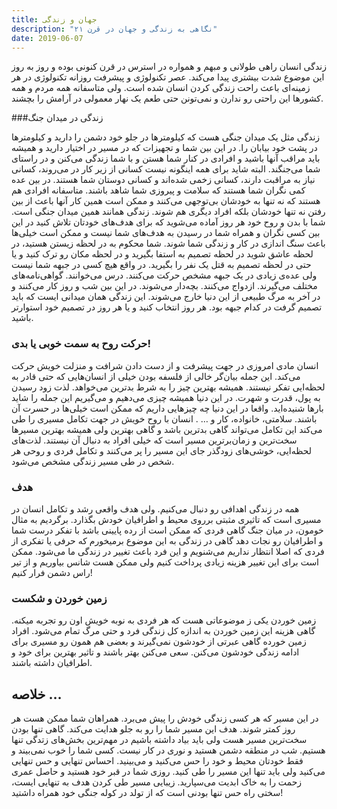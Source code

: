 ```yaml
---
title: جهان و زندگی
description: "نگاهی به زندگی و جهان در قرن ۲۱"
date: 2019-06-07
---
```


زندگی انسان راهی طولانی و مبهم و همواره در استرس در قرن کنونی بوده و روز به روز این موضوع شدت بیشتری پیدا می‌کند. عصر تکنولوژی و پیشرفت روزانه تکنولوژی در هر زمینه‌ای باعث راحت زندگی کردن انسان شده است. ولی متاسفانه همه مردم و همه کشور‌ها این راحتی رو ندارن و نمی‌تونن حتی طعم یک نهار معمولی در آرامش را بچشند.

###زندگی در میدان جنگ

زندگی مثل یک میدان جنگی‌ هست که کیلو‌متر‌ها در جلو خود دشمن را دارید و کیلو‌متر‌ها در پشت خود بیابان را.
در این بین شما و تجهیزات که در مسیر در اختیار دارید و همیشه باید مراقب آنها باشید و افرادی در کنار شما هستن و با شما زندگی می‌کنن و در راستای شما می‌جنگند. البته شاید برای همه اینگونه نیست کسانی از زیر کار در ‌می‌روند، کسانی نیاز به مراقبت دارند، کسانی زخمی شده‌اند و کسانی دوستان شما هستند. در بین عده کمی نگران شما هستند که سلامت و پیروزی شما شاهد باشند. متاسفانه افرادی هم هستند که نه تنها به خودشان بی‌توجهی می‌کنند و ممکن است همین کار آنها باعث از بین رفتن نه تنها خودشان بلکه افراد دیگری هم شوند.
زندگی همانند همین میدان جنگی‌ است. شما با بدن و روح خود هر روز آماده می‌شوید که برای هدف‌های خودتان تلاش کنید در این بین کسی نگران و همراه شما در رسیدن به هدف‌های شما نیست و ممکن است خیلی‌ها باعث سنگ اندازی در کار و زندگی شما شوند. شما محکوم به در لحظه زیستن هستید، در لحظه عاشق شوید در لحظه تصمیم به استفا بگیرید و در لحظه مکان رو ترک کنید و یا حتی در لحظه تصمیم به قتل یک نفر را بگیرید. در واقع هیچ کسی در جبهه شما نیست ولی عده‌ی زیادی در یک جبهه مشخص حرکت می‌کنند. درس می‌خوانند. گواهی‌نامه‌های مختلف می‌گیرند. ازدواج می‌کنند. بچه‌دار می‌شوند. در این بین شب و روز کار می‌کنند و در آخر به مرگ طبیعی از این دنیا خارج می‌شوند.
این زندگی همان میدانی ایست که باید تصمیم گرفت در کدام جبهه بود. هر روز انتخاب کنید و یا هر روز در تصمیم خود استوارتر باشید.


### حرکت روح به سمت خوبی یا بدی!

انسان مادی امروزی  در جهت پیشرفت و از دست دادن شرافت و منزلت خویش حرکت می‌کند. این جمله بیان‌گر خالی از فلسفه بودن خیلی از انسان‌هایی که حتی قادر به لحظه‌ایی تفکر نیستند. همیشه بهترین چیز‌ را به شرط بد‌ترین می‌خواهد. لذت زود رسیدن به پول، قدرت و شهرت. در این دنیا همیشه چیزی می‌دهیم و می‌گیریم این جمله را شاید بارها شنیده‌اید. واقعا در این دنیا چه چیز‌هایی داریم که ممکن است خیلی‌ها در حسرت آن باشند. سلامتی، خانواده، کار و … .  انسان با روح خویش در جهت تکامل مسیری را طی می‌کند این تکامل می‌تواند گاهی بدترین باشد و گاهی بهترین ولی همیشه بهترین مسیر‌ها سخت‌ترین و زمان‌بر‌ترین مسیر است که خیلی افراد به دنبال آن نیستند. لذت‌های لحظه‌ایی، خوشی‌های زود‌گذر جای این مسیر را پر می‌کنند و تکامل فردی و روحی هر شخص در طی مسیر زندگی مشخص می‌شود.


### هدف

همه در زندگی اهدافی رو دنبال می‌کنیم. ولی هدف واقعی رشد و تکامل انسان در مسیری است که تاثیری مثبتی برروی محیط و اطرافیان خودش بگذارد. برگردیم به مثال خومون، در میان جنگ گاهی فردی که ممکن است از رده‌ پایینی باشد با تفکر درست شما و اطرافیان رو نجات دهد گاهی در زندگی به این موضوع بر‌میخورم که حرفی یا تفکری از فردی که اصلا انتظار نداریم می‌شنویم و این فرد باعث تغییر در زندگی ما می‌شود. ممکن است برای این تغییر هزینه‌ زیادی پرداخت کنیم ولی ممکن هست شانس بیاوریم و از تیر راس دشمن فرار کنیم!





 ### زمین خوردن و شکست

زمین خوردن یکی ز موضوعاتی هست که هر فردی به نوبه خویش اون رو تجربه میکنه. گاهی هزینه این زمین خوردن به اندازه کل زندگی فرد و حتی مرگ تمام می‌شود. افراد زمین خورده گاهی عبرتی از خودشون نمی‌گیرند و بعضی هم همون رو مسیری برای ادامه زندگی خودشون می‌کنن. سعی می‌کنن بهتر باشند و تاثیر بهترین برای خود و اطرافیان داشته باشند.


## خلاصه …

در این مسیر که هر کسی زندگی خودش را پیش می‌برد. همراهان شما ممکن هست هر روز کمتر شوند. هدف این مسیر شما را رو به جلو هدایت می‌کند. گاهی تنها بودن سخت‌ترین مسیر هست ولی باید بیاد داشته باشیم در مهم‌ترین بخش‌های زتدگی تنها هستیم. شب در منطقه دشمن هستید و نوری در کار نیست. کسی شما را خوب نمی‌بیند و فقط خودتان محیط و خود را حس می‌کنید و می‌بینید. احساس تنهایی و حس تنهایی می‌کنید ولی باید تنها این مسیر را طی کنید. روزی شما در قبر خود هستید و حاصل عمری زحمت را به خاک ابدیت می‌سپارید. زیبایی مسیر طی کردن هدف به تنهایی ایست، سختی راه حس تنها بودنی است که از تولد در کوله جنگی خود همراه داشتید!